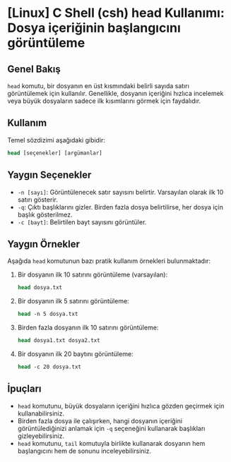 # [Linux] C Shell (csh) head Kullanımı: Dosya içeriğinin başlangıcını görüntüleme

## Genel Bakış
`head` komutu, bir dosyanın en üst kısmındaki belirli sayıda satırı görüntülemek için kullanılır. Genellikle, dosyanın içeriğini hızlıca incelemek veya büyük dosyaların sadece ilk kısımlarını görmek için faydalıdır.

## Kullanım
Temel sözdizimi aşağıdaki gibidir:

```csh
head [seçenekler] [argümanlar]
```

## Yaygın Seçenekler
- `-n [sayı]`: Görüntülenecek satır sayısını belirtir. Varsayılan olarak ilk 10 satırı gösterir.
- `-q`: Çıktı başlıklarını gizler. Birden fazla dosya belirtilirse, her dosya için başlık gösterilmez.
- `-c [bayt]`: Belirtilen bayt sayısını görüntüler.

## Yaygın Örnekler
Aşağıda `head` komutunun bazı pratik kullanım örnekleri bulunmaktadır:

1. Bir dosyanın ilk 10 satırını görüntüleme (varsayılan):
   ```csh
   head dosya.txt
   ```

2. Bir dosyanın ilk 5 satırını görüntüleme:
   ```csh
   head -n 5 dosya.txt
   ```

3. Birden fazla dosyanın ilk 10 satırını görüntüleme:
   ```csh
   head dosya1.txt dosya2.txt
   ```

4. Bir dosyanın ilk 20 baytını görüntüleme:
   ```csh
   head -c 20 dosya.txt
   ```

## İpuçları
- `head` komutunu, büyük dosyaların içeriğini hızlıca gözden geçirmek için kullanabilirsiniz.
- Birden fazla dosya ile çalışırken, hangi dosyanın içeriğini görüntülediğinizi anlamak için `-q` seçeneğini kullanarak başlıkları gizleyebilirsiniz.
- `head` komutunu, `tail` komutuyla birlikte kullanarak dosyanın hem başlangıcını hem de sonunu inceleyebilirsiniz.